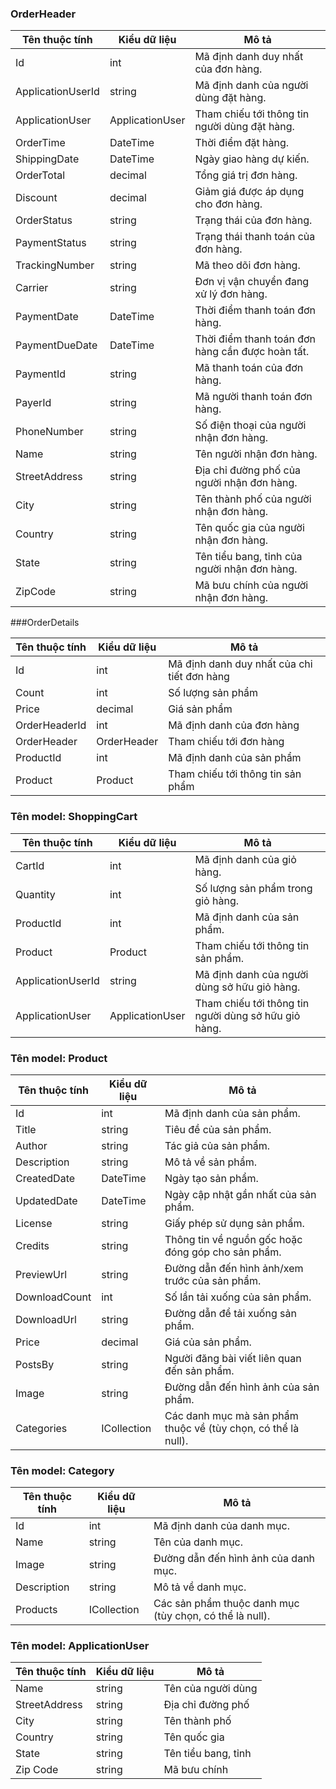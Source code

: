 ### OrderHeader

| Tên thuộc tính    | Kiểu dữ liệu    | Mô tả                                            |
| ----------------- | --------------- | ------------------------------------------------ |
| Id                | int             | Mã định danh duy nhất của đơn hàng.              |
| ApplicationUserId | string          | Mã định danh của người dùng đặt hàng.            |
| ApplicationUser   | ApplicationUser | Tham chiếu tới thông tin người dùng đặt hàng.    |
| OrderTime         | DateTime        | Thời điểm đặt hàng.                              |
| ShippingDate      | DateTime        | Ngày giao hàng dự kiến.                          |
| OrderTotal        | decimal         | Tổng giá trị đơn hàng.                           |
| Discount          | decimal         | Giảm giá được áp dụng cho đơn hàng.              |
| OrderStatus       | string          | Trạng thái của đơn hàng.                         |
| PaymentStatus     | string          | Trạng thái thanh toán của đơn hàng.              |
| TrackingNumber    | string          | Mã theo dõi đơn hàng.                            |
| Carrier           | string          | Đơn vị vận chuyển đang xử lý đơn hàng.           |
| PaymentDate       | DateTime        | Thời điểm thanh toán đơn hàng.                   |
| PaymentDueDate    | DateTime        | Thời điểm thanh toán đơn hàng cần được hoàn tất. |
| PaymentId         | string          | Mã thanh toán của đơn hàng.                      |
| PayerId           | string          | Mã người thanh toán đơn hàng.                    |
| PhoneNumber       | string          | Số điện thoại của người nhận đơn hàng.           |
| Name              | string          | Tên người nhận đơn hàng.                         |
| StreetAddress     | string          | Địa chỉ đường phố của người nhận đơn hàng.       |
| City              | string          | Tên thành phố của người nhận đơn hàng.           |
| Country           | string          | Tên quốc gia của người nhận đơn hàng.            |
| State             | string          | Tên tiểu bang, tỉnh của người nhận đơn hàng.     |
| ZipCode           | string          | Mã bưu chính của người nhận đơn hàng.            |

###OrderDetails

| Tên thuộc tính    | Kiểu dữ liệu    | Mô tả                                      |
| ----------------- | --------------- | ------------------------------------------ |
| Id                | int             | Mã định danh duy nhất của chi tiết đơn hàng |
| Count             | int             | Số lượng sản phẩm                          |
| Price             | decimal         | Giá sản phẩm                               |
| OrderHeaderId     | int             | Mã định danh của đơn hàng                   |
| OrderHeader       | OrderHeader     | Tham chiếu tới đơn hàng                     |
| ProductId         | int             | Mã định danh của sản phẩm                   |
| Product           | Product         | Tham chiếu tới thông tin sản phẩm            |


### Tên model: ShoppingCart

| Tên thuộc tính       | Kiểu dữ liệu | Mô tả                                           |
| -------------------- | ------------ | ----------------------------------------------- |
| CartId               | int          | Mã định danh của giỏ hàng.                      |
| Quantity             | int          | Số lượng sản phẩm trong giỏ hàng.               |
| ProductId            | int          | Mã định danh của sản phẩm.                      |
| Product              | Product      | Tham chiếu tới thông tin sản phẩm.              |
| ApplicationUserId    | string       | Mã định danh của người dùng sở hữu giỏ hàng.    |
| ApplicationUser      | ApplicationUser | Tham chiếu tới thông tin người dùng sở hữu giỏ hàng. |

### Tên model: Product

| Tên thuộc tính    | Kiểu dữ liệu         | Mô tả                                                 |
| ----------------- | -------------------- | ----------------------------------------------------- |
| Id                | int                  | Mã định danh của sản phẩm.                            |
| Title             | string               | Tiêu đề của sản phẩm.                                 |
| Author            | string               | Tác giả của sản phẩm.                                 |
| Description       | string               | Mô tả về sản phẩm.                                    |
| CreatedDate       | DateTime             | Ngày tạo sản phẩm.                                    |
| UpdatedDate       | DateTime             | Ngày cập nhật gần nhất của sản phẩm.                   |
| License           | string               | Giấy phép sử dụng sản phẩm.                           |
| Credits           | string               | Thông tin về nguồn gốc hoặc đóng góp cho sản phẩm.     |
| PreviewUrl        | string               | Đường dẫn đến hình ảnh/xem trước của sản phẩm.         |
| DownloadCount     | int                  | Số lần tải xuống của sản phẩm.                         |
| DownloadUrl       | string               | Đường dẫn để tải xuống sản phẩm.                       |
| Price             | decimal              | Giá của sản phẩm.                                     |
| PostsBy           | string               | Người đăng bài viết liên quan đến sản phẩm.             |
| Image             | string               | Đường dẫn đến hình ảnh của sản phẩm.                    |
| Categories        | ICollection<Category> | Các danh mục mà sản phẩm thuộc về (tùy chọn, có thể là null). |

### Tên model: Category

| Tên thuộc tính    | Kiểu dữ liệu         | Mô tả                                                |
| ----------------- | -------------------- | ---------------------------------------------------- |
| Id                | int                  | Mã định danh của danh mục.                           |
| Name              | string               | Tên của danh mục.                                    |
| Image             | string               | Đường dẫn đến hình ảnh của danh mục.                  |
| Description       | string               | Mô tả về danh mục.                                   |
| Products          | ICollection<Product> | Các sản phẩm thuộc danh mục (tùy chọn, có thể là null). |

  ### Tên model: ApplicationUser

| Tên thuộc tính   | Kiểu dữ liệu | Mô tả                           |
| ---------------- | ------------ | ------------------------------- |
| Name             | string       | Tên của người dùng              |
| StreetAddress    | string       | Địa chỉ đường phố               |
| City             | string       | Tên thành phố                   |
| Country          | string       | Tên quốc gia                    |
| State            | string       | Tên tiểu bang, tỉnh             |
| Zip Code         | string       | Mã bưu chính                    |


